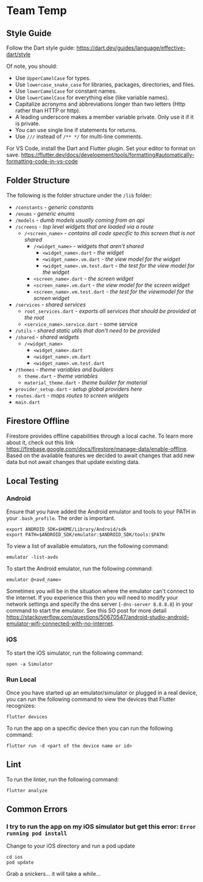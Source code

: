 # Team Temp

## Style Guide

Follow the Dart style guide: https://dart.dev/guides/language/effective-dart/style

Of note, you should:

- Use `UpperCamelCase` for types.
- Use `lowercase_snake_case` for libraries, packages, directories, and files.
- Use `lowerCamelCase` for constant names.
- Use `lowerCamelCase` for everything else (like variable names).
- Capitalize acronyms and abbreviations longer than two letters (Http rather than HTTP or http).
- A leading underscore makes a member variable private. Only use it if it is private.
- You can use single line if statements for returns.
- Use `///` instead of `/** */` for multi-line comments.

For VS Code, install the Dart and Flutter plugin. Set your editor to format on save. https://flutter.dev/docs/development/tools/formatting#automatically-formatting-code-in-vs-code

## Folder Structure

The following is the folder structure under the `/lib` folder:

- `/constants` - _generic constants_
- `/enums` - _generic enums_
- `/models` - _dumb models usually coming from an api_
- `/screens` - _top level widgets that are loaded via a route_
  - `/<screen_name>` - _contains all code specific to this screen that is not shared_
    - `/<widget_name>` - _widgets that aren't shared_
      - `<widget_name>.dart` - _the widget_
      - `<widget_name>.vm.dart` - _the view model for the widget_
      - `<widget_name>.vm.test.dart` - _the test for the view model for the widget_
    - `<screen_name>.dart` - _the screen widget_
    - `<screen_name>.vm.dart` - _the view model for the screen widget_
    - `<screen_name>.vm.test.dart` - _the test for the viewmodel for the screen widget_
- `/services` - _shared services_
  - `root_services.dart` - _exports all services that should be provided at the root_
  - `<service_name>.service.dart` - some service
- `/utils` - _shared static utils that don't need to be provided_
- `/shared` - _shared widgets_
  - `/<widget_name>`
    - `<widget_name>.dart`
    - `<widget_name>.vm.dart`
    - `<widget_name>.vm.test.dart`
- `/themes` - _theme variables and builders_
  - `theme.dart` - _theme variables_
  - `material_theme.dart` - _theme builder for material_
- `provider_setup.dart` - _setup global providers here_
- `routes.dart` - _maps routes to screen widgets_
- `main.dart`

## Firestore Offline

Firestore provides offline capabilities through a local cache. To learn more about it, check out this link https://firebase.google.com/docs/firestore/manage-data/enable-offline. Based on the available features we decided to await changes that add new data but not await changes that update existing data.

## Local Testing

### Android

Ensure that you have added the Android emulator and tools to your PATH in your `.bash_profile`. The order is important.

```
export ANDROID_SDK=$HOME/Library/Android/sdk
export PATH=$ANDROID_SDK/emulator:$ANDROID_SDK/tools:$PATH
```

To view a list of available emulators, run the following command:

```
emulator -list-avds
```

To start the Android emulator, run the following command:

```
emulator @<avd_name>
```

Sometimes you will be in the situation where the emulator can't connect to the internet. If you experience this then you will need to modify your network settings and specify the dns server (`-dns-server 8.8.8.8`) in your command to start the emulator. See this SO post for more detail https://stackoverflow.com/questions/50670547/android-studio-android-emulator-wifi-connected-with-no-internet.

### iOS

To start the iOS simulator, run the following command:

```
open -a Simulator
```

### Run Local

Once you have started up an emulator/simulator or plugged in a real device, you can run the following command to view the devices that Flutter recognizes:

```
flutter devices
```

To run the app on a specific device then you can run the following command:

```
flutter run -d <part of the device name or id>
```

## Lint

To run the linter, run the following command:

```
flutter analyze
```

## Common Errors

### I try to run the app on my iOS simulator but get this error: `Error running pod install`

Change to your iOS directory and run a pod update

```
cd ios
pod update
```

Grab a snickers... it will take a while...

